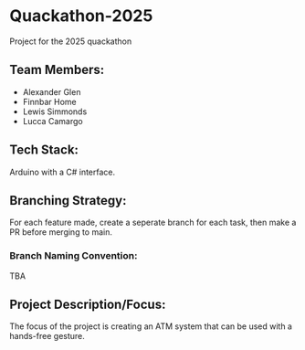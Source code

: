# Quackathon-2025
Project for the 2025 quackathon

## Team Members:
- Alexander Glen
- Finnbar Home
- Lewis Simmonds
- Lucca Camargo

## Tech Stack:
Arduino with a C# interface.

## Branching Strategy:
For each feature made, create a seperate branch for each task, then make a PR before merging to main.

### Branch Naming Convention:
TBA

## Project Description/Focus:
The focus of the project is creating an ATM system that can be used with a hands-free gesture. 
